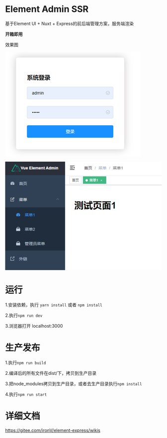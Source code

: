 # Element Admin SSR

基于Element UI + Nuxt + Express的前后端管理方案，服务端渲染

**开箱即用**

效果图

![](.gitresource/img.png)

![](.gitresource/img_1.png)

# 运行

1.安装依赖，执行 `yarn install` 或者 `npm install`

2.执行`npm run dev`

3.浏览器打开 localhost:3000

# 生产发布

1.执行`npm run build`

2.编译后的所有文件在dist/下，拷贝到生产目录

3.把node_modules拷贝到生产目录，或者去生产目录执行`npm install`

4.执行`npm run start`


# 详细文档

https://gitee.com/ironV/element-express/wikis
